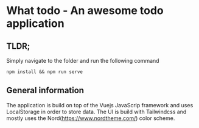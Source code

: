 # What todo - An awesome todo application

## TLDR;

Simply navigate to the folder and run the following command

```
npm install && npm run serve
```

## General information

The application is build on top of the Vuejs JavaScrip framework and uses
LocalStorage in order to store data. The UI is build with Tailwindcss and
mostly uses the Nord(https://www.nordtheme.com/) color scheme.
